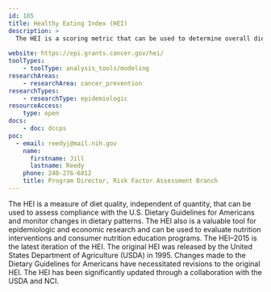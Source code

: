 ```yaml
---
id: 185
title: Healthy Eating Index (HEI)
description: >
  The HEI is a scoring metric that can be used to determine overall diet quality as well as the quality of a range of dietary components.
    
website: https://epi.grants.cancer.gov/hei/
toolTypes:
    - toolType: analysis_tools/modeling
researchAreas:
    - researchArea: cancer_prevention
researchTypes:
    - researchType: epidemiologic
resourceAccess:
    type: open
docs:
    - doc: dccps
poc:
  - email: reedyj@mail.nih.gov
    name:
      firstname: Jill
      lastname: Reedy
    phone: 240-276-6812
    title: Program Director, Risk Factor Assessment Branch
---
```

The HEI is a measure of diet quality, independent of quantity, that can be used to assess compliance with the U.S. Dietary Guidelines for Americans and monitor changes in dietary patterns. The HEI also is a valuable tool for epidemiologic and economic research and can be used to evaluate nutrition interventions and consumer nutrition education programs. The HEI–2015 is the latest iteration of the HEI. The original HEI was released by the United States Department of Agriculture (USDA) in 1995. Changes made to the Dietary Guidelines for Americans have necessitated revisions to the original HEI. The HEI has been significantly updated through a collaboration with the USDA and NCI.